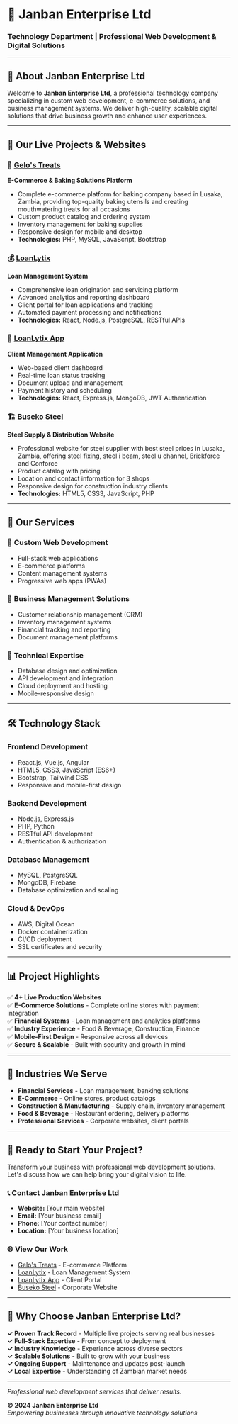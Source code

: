# 🚀 Janban Enterprise Ltd
### Technology Department | Professional Web Development & Digital Solutions

---

## 👋 About Janban Enterprise Ltd

Welcome to **Janban Enterprise Ltd**, a professional technology company specializing in custom web development, e-commerce solutions, and business management systems. We deliver high-quality, scalable digital solutions that drive business growth and enhance user experiences.

---

## 🌟 Our Live Projects & Websites

### 🍰 [Gelo's Treats](https://gelostreats.com)
**E-Commerce & Baking Solutions Platform**
- Complete e-commerce platform for baking company based in Lusaka, Zambia, providing top-quality baking utensils and creating mouthwatering treats for all occasions
- Custom product catalog and ordering system
- Inventory management for baking supplies
- Responsive design for mobile and desktop
- **Technologies:** PHP, MySQL, JavaScript, Bootstrap

### 💰 [LoanLytix](https://loanlytix.com)
**Loan Management System**
- Comprehensive loan origination and servicing platform
- Advanced analytics and reporting dashboard
- Client portal for loan applications and tracking
- Automated payment processing and notifications
- **Technologies:** React, Node.js, PostgreSQL, RESTful APIs

### 📱 [LoanLytix App](https://app.loanlytix.com)
**Client Management Application**
- Web-based client dashboard
- Real-time loan status tracking
- Document upload and management
- Payment history and scheduling
- **Technologies:** React, Express.js, MongoDB, JWT Authentication

### 🏗️ [Buseko Steel](https://busekosteel.com)
**Steel Supply & Distribution Website**
- Professional website for steel supplier with best steel prices in Lusaka, Zambia, offering steel fixing, steel i beam, steel u channel, Brickforce and Conforce
- Product catalog with pricing
- Location and contact information for 3 shops
- Responsive design for construction industry clients
- **Technologies:** HTML5, CSS3, JavaScript, PHP

---

## 💼 Our Services

### 🎯 **Custom Web Development**
- Full-stack web applications
- E-commerce platforms
- Content management systems
- Progressive web apps (PWAs)

### 🏢 **Business Management Solutions**
- Customer relationship management (CRM)
- Inventory management systems
- Financial tracking and reporting
- Document management platforms

### 🔧 **Technical Expertise**
- Database design and optimization
- API development and integration
- Cloud deployment and hosting
- Mobile-responsive design

---

## 🛠️ Technology Stack

### **Frontend Development**
- React.js, Vue.js, Angular
- HTML5, CSS3, JavaScript (ES6+)
- Bootstrap, Tailwind CSS
- Responsive and mobile-first design

### **Backend Development**
- Node.js, Express.js
- PHP, Python
- RESTful API development
- Authentication & authorization

### **Database Management**
- MySQL, PostgreSQL
- MongoDB, Firebase
- Database optimization and scaling

### **Cloud & DevOps**
- AWS, Digital Ocean
- Docker containerization
- CI/CD deployment
- SSL certificates and security

---

## 📊 Project Highlights

✅ **4+ Live Production Websites**  
✅ **E-Commerce Solutions** - Complete online stores with payment integration  
✅ **Financial Systems** - Loan management and analytics platforms  
✅ **Industry Experience** - Food & Beverage, Construction, Finance  
✅ **Mobile-First Design** - Responsive across all devices  
✅ **Secure & Scalable** - Built with security and growth in mind  

---

## 🎯 Industries We Serve

- **Financial Services** - Loan management, banking solutions
- **E-Commerce** - Online stores, product catalogs
- **Construction & Manufacturing** - Supply chain, inventory management
- **Food & Beverage** - Restaurant ordering, delivery platforms
- **Professional Services** - Corporate websites, client portals

---

## 🤝 Ready to Start Your Project?

Transform your business with professional web development solutions. Let's discuss how we can help bring your digital vision to life.

### 📞 **Contact Janban Enterprise Ltd**
- **Website:** [Your main website]
- **Email:** [Your business email]
- **Phone:** [Your contact number]
- **Location:** [Your business location]

### 🌐 **View Our Work**
- [Gelo's Treats](https://gelostreats.com) - E-commerce Platform
- [LoanLytix](https://loanlytix.com) - Loan Management System
- [LoanLytix App](https://app.loanlytix.com) - Client Portal
- [Buseko Steel](https://busekosteel.com) - Corporate Website

---

## 🚀 Why Choose Janban Enterprise Ltd?

**✓ Proven Track Record** - Multiple live projects serving real businesses  
**✓ Full-Stack Expertise** - From concept to deployment  
**✓ Industry Knowledge** - Experience across diverse sectors  
**✓ Scalable Solutions** - Built to grow with your business  
**✓ Ongoing Support** - Maintenance and updates post-launch  
**✓ Local Expertise** - Understanding of Zambian market needs  

---

*Professional web development services that deliver results.*

**© 2024 Janban Enterprise Ltd**  
*Empowering businesses through innovative technology solutions*

